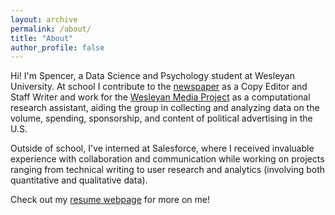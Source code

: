 ```yaml
---
layout: archive
permalink: /about/
title: "About"
author_profile: false
---
```


Hi! I'm Spencer, a Data Science and Psychology student at Wesleyan University. At school I
contribute to the [newspaper](http://wesleyanargus.com/user/srdean/) as a Copy Editor and Staff Writer and work for the [Wesleyan Media Project](https://mediaproject.wesleyan.edu/) as a computational research assistant, aiding the group in collecting and analyzing data on the volume, spending, sponsorship, and content of political
advertising in the U.S.

Outside of school, I've interned at Salesforce, where I received invaluable experience
with collaboration and communication while working on projects ranging from technical
writing to user research and analytics (involving both quantitative and qualitative data).

Check out my [resume webpage](https://spencerrdean.github.io/) for more on me!
